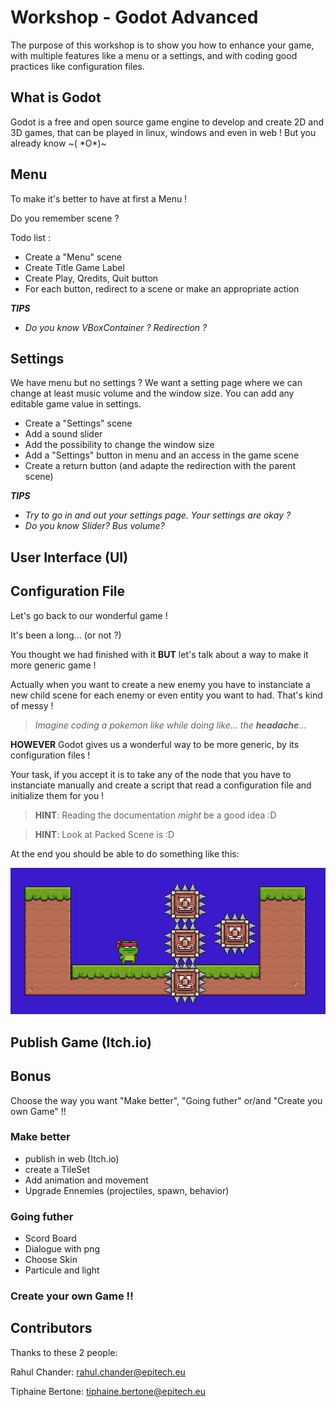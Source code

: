 # Workshop - Godot Advanced

The purpose of this workshop is to show you how to enhance your game, with multiple features like a menu or a settings, and with coding good practices like configuration files.

## What is Godot

Godot is a free and open source game engine to develop and create 2D and 3D games, that can be played in linux, windows and even in web !
But you already know ~( \*O*)~

## Menu

To make it's better to have at first a Menu !

Do you remember scene ?

Todo list :

- Create a "Menu" scene
- Create Title Game Label
- Create Play, Qredits, Quit button
- For each button, redirect to a scene or make an appropriate action

***_TIPS_***

- *Do you know VBoxContainer ? Redirection ?*

## Settings

We have menu but no settings ?
We want a setting page where we can change at least music volume and the window size.
You can add any editable game value in settings.

- Create a "Settings" scene
- Add a sound slider
- Add the possibility to change the window size
- Add a "Settings" button in menu and an access in the game scene
- Create a return button (and adapte the redirection with the parent scene)

***_TIPS_***

- *Try to go in and out your settings page. Your settings are okay ?*
- *Do you know Slider? Bus volume?*

## User Interface (UI)

## Configuration File

Let's go back to our wonderful game !

It's been a long... (or not ?)

You thought we had finished with it **BUT** let's talk about a way to make it more generic game !

Actually when you want to create a new enemy you have to instanciate a new child scene for each enemy or even entity you want to had. That's kind of messy !

>*Imagine coding a pokemon like while doing like... the **headache**...*

**HOWEVER** Godot gives us a wonderful way to be more generic, by its configuration files !

Your task, if you accept it is to take any of the node that you have to instanciate manually and create a script that read a configuration file and initialize them for you !

> **HINT**: Reading the documentation *might* be a good idea :D

> **HINT**: Look at Packed Scene is :D

At the end you should be able to do something like this:

![Everybody has enemies](./img/everybody-has-enemies.png)


## Publish Game (Itch.io)

## Bonus

Choose the way you want "Make better", "Going futher" or/and "Create you own Game" !!

### Make better

- publish in web (Itch.io)
- create a TileSet
- Add animation and movement
- Upgrade Ennemies (projectiles, spawn, behavior)

### Going futher

- Scord Board
- Dialogue with png
- Choose Skin
- Particule and light

### Create your own Game !!

## Contributors

Thanks to these 2 people:

Rahul Chander: rahul.chander@epitech.eu

Tiphaine Bertone: tiphaine.bertone@epitech.eu

